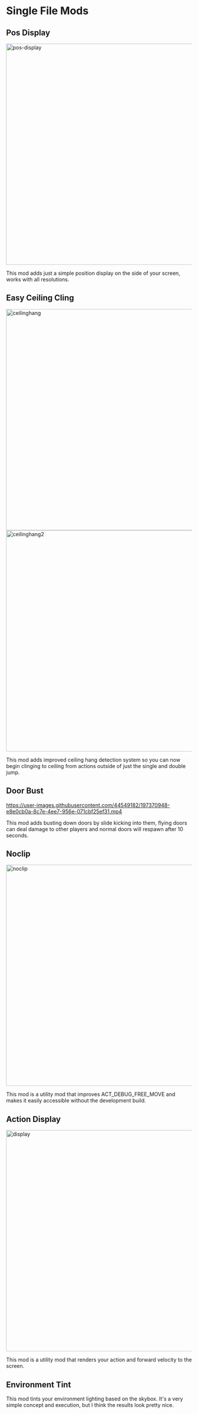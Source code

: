 # Single File Mods

## Pos Display

<img width="600" alt="pos-display" src="https://user-images.githubusercontent.com/44549182/185991888-269d4823-1d33-4851-b01c-371d4bd967f9.png">

This mod adds just a simple position display on the side of your screen, works with all resolutions.

## Easy Ceiling Cling

<img width="600" alt="ceilinghang" src="https://user-images.githubusercontent.com/44549182/189996063-4afe874f-ebad-495f-8b80-4801df90d1f6.png">
<img width="600" alt="ceilinghang2" src="https://user-images.githubusercontent.com/44549182/189996076-aea3446b-a4d6-4320-a1ee-e2256615249a.png">

This mod adds improved ceiling hang detection system so you can now begin clinging to ceiling from actions outside of just the single and double jump.

## Door Bust

https://user-images.githubusercontent.com/44549182/197370948-e8e0cb0a-8c7e-4ee7-956e-071cbf25ef31.mp4

This mod adds busting down doors by slide kicking into them, flying doors can deal damage to other players and normal doors will respawn after 10 seconds.

## Noclip

<img width="600" alt="noclip" src="https://github.com/Agent-11/agent-ex-coop-mods/assets/44549182/c8268b54-0e61-4558-9c68-6129cc877f56">

This mod is a utility mod that improves ACT_DEBUG_FREE_MOVE and makes it easily accessible without the development build.

## Action Display

<img width="600" alt="display" src="https://github.com/Agent-11/agent-ex-coop-mods/assets/44549182/2922e4f9-507f-4460-82c5-d63a098d6754">

This mod is a utility mod that renders your action and forward velocity to the screen.

## Environment Tint

This mod tints your environment lighting based on the skybox. It's a very simple concept and execution, but I think the results look pretty nice.